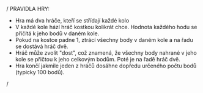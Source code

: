 /
PRAVIDLA HRY:

- Hra má dva hráče, kteří se střídají každé kolo
- V každé kole hází hráč kostkou kolikrát chce. Hodnota každého hodu se přičítá k jeho bodů v daném kole.
- Pokud na kostce padne 1, ztrácí všechny body v daném kole a na řadu se dostává hráč dvě.
- Hráč může zvolit "dost", což znamená, že všechny body nahrané v jeho kole se přičtou k jeho celkovým bodům. Poté je na řadě hráč dvě.
- Hra končí jakmile jeden z hráčů dosáhne dopředu určeného počtu bodů (typicky 100 bodů).

/
